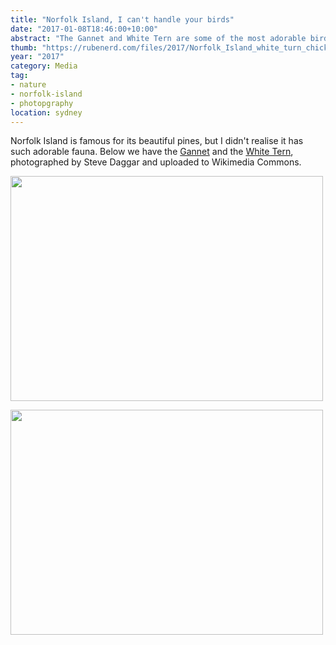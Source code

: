 ```yaml
---
title: "Norfolk Island, I can't handle your birds"
date: "2017-01-08T18:46:00+10:00"
abstract: "The Gannet and White Tern are some of the most adorable birds I've ever seen."
thumb: "https://rubenerd.com/files/2017/Norfolk_Island_white_turn_chick.jpg"
year: "2017"
category: Media
tag:
- nature
- norfolk-island
- photopgraphy
location: sydney
---
```

Norfolk Island is famous for its beautiful pines, but I didn't realise it has such adorable fauna. Below we have the [Gannet] and the [White Tern], photographed by Steve Daggar and uploaded to Wikimedia Commons.

<p><img src="https://rubenerd.com/files/2017/Norfolk_Island_Gannet_chick.jpg" alt="" srcset="https://rubenerd.com/files/2017/Norfolk_Island_Gannet_chick.jpg 1x, https://rubenerd.com/files/2017/Norfolk_Island_Gannet_chick@2x.jpg 2x" style="width:500px; height:360px" /></p>

<p><img src="https://rubenerd.com/files/2017/Norfolk_Island_white_turn_chick.jpg" alt="" srcset="https://rubenerd.com/files/2017/Norfolk_Island_white_turn_chick.jpg 1x, https://rubenerd.com/files/2017/Norfolk_Island_white_turn_chick@2x.jpg 2x" style="width:500px; height:360px" /></p>

[Gannet]: https://en.wikipedia.org/wiki/File:Norfolk_Island_Gannet_chick.jpg
[White Tern]: https://en.wikipedia.org/wiki/File:Norfolk_Island_white_turn_chick.jpg

